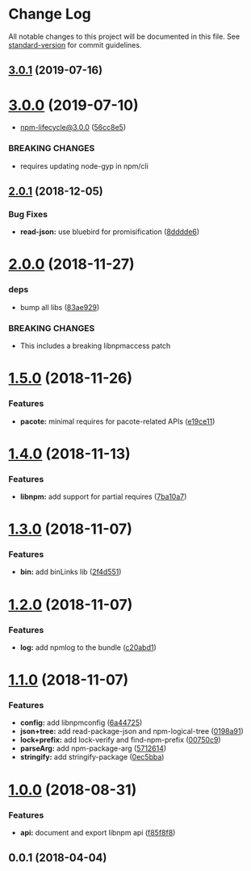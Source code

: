# Change Log

All notable changes to this project will be documented in this file.
See [standard-version](https://github.com/conventional-changelog/standard-version) for commit guidelines.

<a name="3.0.1"></a>

## [3.0.1](https://github.com/npm/libnpm/compare/v3.0.0...v3.0.1) (2019-07-16)

<a name="3.0.0"></a>

# [3.0.0](https://github.com/npm/libnpm/compare/v2.0.1...v3.0.0) (2019-07-10)

* npm-lifecycle@3.0.0 ([56cc8e5](https://github.com/npm/libnpm/commit/56cc8e5))

### BREAKING CHANGES

* requires updating node-gyp in npm/cli

<a name="2.0.1"></a>

## [2.0.1](https://github.com/npm/libnpm/compare/v2.0.0...v2.0.1) (2018-12-05)

### Bug Fixes

* **read-json:** use bluebird for promisification ([8dddde6](https://github.com/npm/libnpm/commit/8dddde6))

<a name="2.0.0"></a>

# [2.0.0](https://github.com/npm/libnpm/compare/v1.5.0...v2.0.0) (2018-11-27)

### deps

* bump all libs ([83ae929](https://github.com/npm/libnpm/commit/83ae929))

### BREAKING CHANGES

* This includes a breaking libnpmaccess patch

<a name="1.5.0"></a>

# [1.5.0](https://github.com/npm/libnpm/compare/v1.4.0...v1.5.0) (2018-11-26)

### Features

* **pacote:** minimal requires for pacote-related APIs ([e19ce11](https://github.com/npm/libnpm/commit/e19ce11))

<a name="1.4.0"></a>

# [1.4.0](https://github.com/npm/libnpm/compare/v1.3.0...v1.4.0) (2018-11-13)

### Features

* **libnpm:** add support for partial requires ([7ba10a7](https://github.com/npm/libnpm/commit/7ba10a7))

<a name="1.3.0"></a>

# [1.3.0](https://github.com/npm/libnpm/compare/v1.2.0...v1.3.0) (2018-11-07)

### Features

* **bin:** add binLinks lib ([2f4d551](https://github.com/npm/libnpm/commit/2f4d551))

<a name="1.2.0"></a>

# [1.2.0](https://github.com/npm/libnpm/compare/v1.1.0...v1.2.0) (2018-11-07)

### Features

* **log:** add npmlog to the bundle ([c20abd1](https://github.com/npm/libnpm/commit/c20abd1))

<a name="1.1.0"></a>

# [1.1.0](https://github.com/npm/libnpm/compare/v1.0.0...v1.1.0) (2018-11-07)

### Features

* **config:** add libnpmconfig ([6a44725](https://github.com/npm/libnpm/commit/6a44725))
* **json+tree:** add read-package-json and npm-logical-tree ([0198a91](https://github.com/npm/libnpm/commit/0198a91))
* **lock+prefix:** add lock-verify and find-npm-prefix ([00750c9](https://github.com/npm/libnpm/commit/00750c9))
* **parseArg:** add npm-package-arg ([5712614](https://github.com/npm/libnpm/commit/5712614))
* **stringify:** add stringify-package ([0ec5bba](https://github.com/npm/libnpm/commit/0ec5bba))

<a name="1.0.0"></a>

# [1.0.0](https://github.com/npm/libnpm/compare/v0.0.1...v1.0.0) (2018-08-31)

### Features

* **api:** document and export libnpm api ([f85f8f8](https://github.com/npm/libnpm/commit/f85f8f8))

<a name="0.0.1"></a>

## 0.0.1 (2018-04-04)
